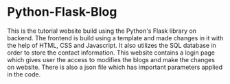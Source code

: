 # Python-Flask-Blog
This is the tutorial website build using the Python's Flask library on backend.
The frontend is build using a template and made changes in it with the help of HTML, CSS and Javascript.
It also utilizes the SQL database in order to store the contact information.
This website contains a login page which gives user the access to modifies the blogs and make the changes on website.
There is also a json file which has important parameters applied in the code.
